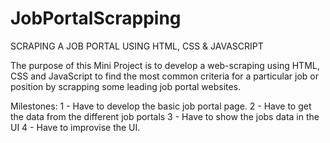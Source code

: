 # JobPortalScrapping
SCRAPING A JOB PORTAL USING HTML, CSS &amp; JAVASCRIPT


The purpose of this Mini Project is to develop a web-scraping
using HTML, CSS and JavaScript to find the most common criteria for a particular job or position by
scrapping some leading job portal websites.


Milestones: 
  1 - Have to develop the basic job portal page.
  2 - Have to get the data from the different job portals
  3 - Have to show the jobs data in the UI
  4 - Have to improvise the UI.
